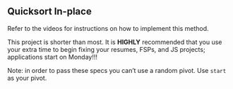 ## Quicksort In-place

Refer to the videos for instructions on how to implement this method.

This project is shorter than most. It is **HIGHLY** recommended that you use your extra time to begin fixing your resumes, FSPs, and JS projects; applications start on Monday!!!

Note: in order to pass these specs you can’t use a random pivot. Use `start` as your pivot.